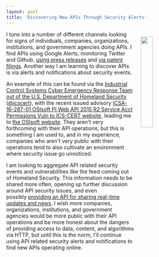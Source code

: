 ```yaml
---
layout: post
title: 'Discovering New APIs Through Security Alerts'
---
```

<p><img style="padding: 15px;" src="http://kinlane-productions.s3.amazonaws.com/api_evangelist_site/blog/cf60890864f3b19978e7a9a6a9c84152_400x400.png" alt="" width="25%" align="right" /></p>
<p>I tune into a number of different channels looking for signs of individuals, companies, organizations, institutions, and government agencies doing APIs. I find APIs using Google Alerts, monitoring Twitter and Github, <a href="http://apievangelist.com/2016/09/14/harvesting-companies-who-are-doing-apis-from-press-releases/">using press releases</a> and&nbsp;<a href="http://apievangelist.com/2016/09/02/api-patent-search-as-way-to-discover-companies-who-are-doing-apis/">via patent filings</a>. Another way I am learning to discover APIs is via alerts and notifications about security events.</p>
<p>An example of this can be found via the <a href="https://ics-cert.us-cert.gov/">Industrial Control Systems Cyber Emergency Response Team out of the U.S. Department of Homeland Security</a> (<a href="https://twitter.com/icscert">@icscert</a>), with the recent issued advisory <a href="https://ics-cert.us-cert.gov/advisories/ICSA-16-287-01">ICSA-16-287-01 OSIsoft PI Web API 2015 R2 Service Acct Permissions Vuln to ICS-CERT website</a>, leading me to <a href="https://techsupport.osisoft.com/Products/Developer-Technologies/PI-Web-API/Overview">the OSIsoft website</a>. They aren't very forthcoming with their API operations, but this is something I am used to, and in my experience, companies who aren't very public with their operations tend to also cultivate an environment where security issue go unnoticed.</p>
<p>I am looking to aggregate API related security events and vulnerabilities like the feed coming out of Homeland Security. This information needs to be shared more often, opening up further discussion around API security issues, and even possibly&nbsp;<a href="http://apievangelist.com/2016/10/11/expanding-on-the-3rd-party-analysis-of-security-threats/">providing an API for sharing real-time updates and news</a>. I wish more companies, organizations, institutions, and government agencies would be more public with their API operations&nbsp;and be more honest about the dangers of providing access to data, content, and algorithms via HTTP, but until this is the norm, I'll continue using API related security alerts and notifications to find new APIs operating online.</p>